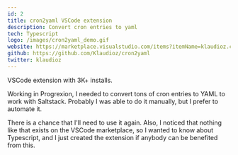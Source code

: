 ```yaml
---
id: 2
title: cron2yaml VSCode extension 
description: Convert cron entries to yaml
tech: Typescript
logo: /images/cron2yaml_demo.gif
website: https://marketplace.visualstudio.com/items?itemName=klaudioz.cron2yaml
github: https://github.com/Klaudioz/cron2yaml
twitter: klaudioz
---
```


VSCode extension with 3K+ installs.

Working in Progrexion, I needed to convert tons of cron entries to YAML to work with Saltstack. Probably I was able to do it manually, but I prefer to automate it.

There is a chance that I'll need to use it again. Also, I noticed that nothing like that exists on the VSCode marketplace, so I wanted to know about Typescript, and I just created the extension if anybody can be benefited from this.